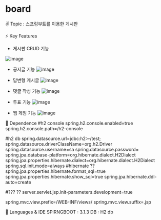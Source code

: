 # board
✌ Topic
: 스프링부트를 이용한 게시판

⚡ Key Features
- 게시판 CRUD 기능

![image](https://github.com/whcksdud/board/assets/67512185/f61d4307-8a15-4a09-b593-bdab1459f592)

- 공지글 기능
![image](https://github.com/whcksdud/board/assets/67512185/f4d2746b-a7b8-44bd-9d95-4f75d5ff2a19)

- 답변형 게시글
![image](https://github.com/whcksdud/board/assets/67512185/04a08e27-00f2-4965-91c1-b7089578e33f)

- 댓글 작성 기능
![image](https://github.com/whcksdud/board/assets/67512185/82e07b49-8536-4ef5-ac5e-1df76126aeab)

- 투표 기능
![image](https://github.com/whcksdud/board/assets/67512185/54a2b3b7-3033-44dd-ae44-7f681ffac117)

- 웹 게임 기능
![image](https://github.com/whcksdud/board/assets/67512185/b6919678-8348-43db-b617-f374fb5f83de)

👊 Dependence
#h2 console
spring.h2.console.enabled=true
spring.h2.console.path=/h2-console

#h2 db
spring.datasource.url=jdbc:h2:~/test;
spring.datasource.driverClassName=org.h2.Driver
spring.datasource.username=sa
spring.datasource.password=
spring.jpa.database-platform=org.hibernate.dialect.H2Dialect
spring.jpa.properties.hibernate.dialect=org.hibernate.dialect.H2Dialect
spring.sql.init.mode=always
#hibernate ??
spring.jpa.properties.hibernate.format_sql=true
spring.jpa.properties.hibernate.show_sql=true
spring.jpa.hibernate.ddl-auto=create

#??? ??
server.servlet.jsp.init-parameters.development=true 


spring.mvc.view.prefix=/WEB-INF/views/
spring.mvc.view.suffix=.jsp

🐔 Languages & IDE
SPIRNGBOOT : 3.1.3
DB : H2 db


